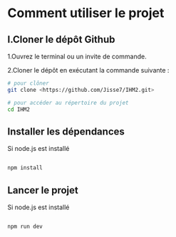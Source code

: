 # Comment utiliser le projet 

## I.Cloner le dépôt Github

1.Ouvrez le terminal ou un invite de commande.

2.Cloner le dépôt en exécutant la commande suivante : 

```bash
# pour clôner
git clone <https://github.com/Jisse7/IHM2.git>

# pour accéder au répertoire du projet 
cd IHM2
```
## Installer les dépendances

Si node.js est installé 
```bash

npm install


```

## Lancer le projet

Si node.js est installé 
```bash

npm run dev


```
